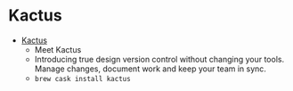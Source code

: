 # Kactus
- [Kactus](https://kactus.io/)
  -  Meet Kactus
  - Introducing true design version control without changing your tools. Manage changes, document work and keep your team in sync.
  - `brew cask install kactus`
